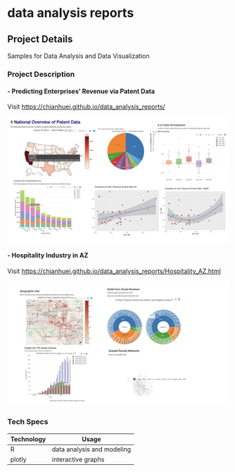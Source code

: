 # data analysis reports
## Project Details
Samples for Data Analysis and Data Visualization
### Project Description
#### - Predicting Enterprises’ Revenue via Patent Data

Visit https://chianhuei.github.io/data_analysis_reports/

![Image](https://github.com/ChianHuei/data_analysis_reports/blob/master/graphs.jpeg)

#### - Hospitality Industry in AZ

Visit https://chianhuei.github.io/data_analysis_reports/Hospitality_AZ.html

![Image2](https://github.com/ChianHuei/data_analysis_reports/blob/master/graph2.jpeg)

### Tech Specs
Technology | Usage
---------- | ------
R          | data analysis and modeling
plotly     | interactive graphs
